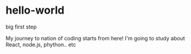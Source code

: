 # hello-world

big first step

My journey to nation of coding starts from here!
I'm going to study about React, node.js, phython.. etc
